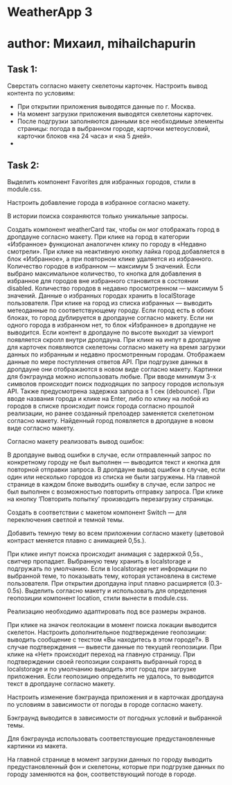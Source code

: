 # WeatherApp 3

# author: Михаил, mihailchapurin

## Task 1:

Сверстать согласно макету скелетоны карточек.
Настроить вывод контента по условиям:

- При открытии приложения выводятся данные по г. Москва.
- На момент загрузки приложения выводятся скелетоны карточек.
- После подгрузки заполняются данными все необходимые элементы страницы: погода в выбранном городе, карточки метеоусловий, карточки блоков «на 24 часа» и «на 5 дней».
-

## Task 2:

Выделить компонент Favorites для избранных городов, стили в module.css.

Настроить добавление города в избранное согласно макету.

В истории поиска сохраняются только уникальные запросы.

Создать компонент weatherCard так, чтобы он мог отображать город в дропдауне согласно макету. При клике на город в категории «Избранное» функционал аналогичен клику по городу в «Недавно смотрели».
При клике на неактивную кнопку лайка город добавляется в блок «Избранное», а при повторном клике удаляется из избранного.
Количество городов в избранном — максимум 5 значений. Если выбрано максимальное количество, то кнопка для добавления в избранное для городов вне избранного становится в состоянии disabled.
Количество городов в недавно просмотренном — максимум 5 значений.
Данные о избранных городах хранить в localStorage пользователя. При клике на город из списка избранных — выводить метеоданные по соответствующему городу.
Если город есть в обоих блоках, то город дублируется в дропдауне согласно макету.
Если ни одного города в избранном нет, то блок «Избранное» в дропдауне не выводится.
Если контент в дропдауне по высоте выходит за viewport появляется скролл внутри дропдауна.
При клике на инпут в дропдауне для карточек появляются скелетоны согласно макету на время загрузки данных по избранным и недавно просмотренным городам. Отображаем данные по мере поступления ответов API.
При подгрузке данных в дропдауне они отображаются в новом виде согласно макету. Картинки для бэкграунда можно использовать любые.
При вводе минимум 3-х символов происходит поиск подходящих по запросу городов используя API. Также предусмотрена задержка запроса в 1 сек (debounce).
При вводе названия города и клике на Enter, либо по клику на любой из городов в списке происходит поиск города согласно прошлой реализации, но ранее созданный прелоадер заменяется скелетоном согласно макету. Найденный город появляется в дропдауне в новом виде согласно макету.

Согласно макету реализовать вывод ошибок:

В дропдауне вывод ошибки в случае, если отправленный запрос по конкретному городу не был выполнен — выводится текст и кнопка для повторной отправки запроса.
В дропдауне вывод ошибки в случае, если один или несколько городов из списка не были загружены.
На главной странице в каждом блоке выводить ошибку в случае, если запрос не был выполнен с возможностью повторить отправку запроса.
При клике на кнопку ‘Повторить попытку’ производить перезагрузку страницы.

Создать в соответствии с макетом компонент Switch — для переключения светлой и темной темы.

Добавить темную тему во всем приложении согласно макету (цветовой контраст меняется плавно с анимацией 0,5s.).

При клике инпут поиска происходит анимация с задержкой 0,5s., свитчер пропадает.
Выбранную тему хранить в localstorage и подгружать по умолчанию.
Если в localstorage нет информации по выбранной теме, то показывать тему, которая установлена в системе пользователя.
При открытии дропдауна input плавно расширяется (0.3-0.5s).
Выделить согласно макету и использовать для определения геопозиции компонент location, стили вынести в module.css.

Реализацию необходимо адаптировать под все размеры экранов.

При клике на значок геолокации в момент поиска локации выводится скелетон.
Настроить дополнительное подтверждение геопозиции: выводить сообщение с текстом «Вы находитесь в этом городе?».
В случае подтверждения — вывести данные по текущей геопозиции.
При клике на «Нет» происходит переход на главную страницу.
При подтверждении своей геопозиции сохранять выбранный город в localstorage и по умолчанию выводить этот город при загрузке приложения.
Если геопозицию определить не удалось, то выводится текст в дропдауне согласно макету.

Настроить изменение бэкграунда приложения и в карточках дропдауна по условиям в зависимости от погоды в городе согласно макету.

Бэкграунд выводится в зависимости от погодных условий и выбранной темы.

Для бэкграунда использовать соответствующие предустановленные картинки из макета.

На главной странице в момент загрузки данных по городу выводить предустановленный фон и скелетоны, которые при подгрузке данных по городу заменяются на фон, соответствующий погоде в городе.
